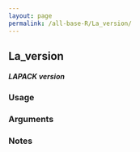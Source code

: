 ```yaml
---
layout: page
permalink: /all-base-R/La_version/
---
```


## __La_version__

#### _LAPACK version_

### Usage

### Arguments

### Notes
